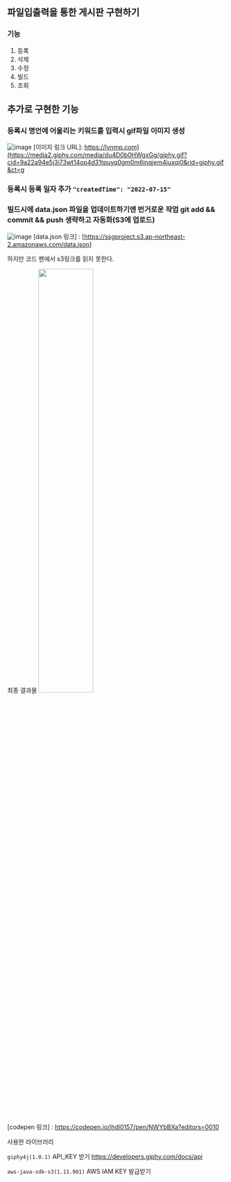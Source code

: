 ## 파일입출력을 통한 게시판 구현하기

 ### 기능
 1. 등록
 2. 삭제
 3. 수정
 4. 빌드
 5. 조회
 
 ## 추가로 구현한 기능
 
 ### 등록시 명언에 어울리는 키워드를 입력시 gif파일 이미지 생성
 ![image](https://user-images.githubusercontent.com/72914519/179162549-29b94d73-d263-4025-8a4a-aac0b1bf9caa.png)
  [이미지 링크 URL]: https://lynmp.com](https://media2.giphy.com/media/du4D0b0HWgxGg/giphy.gif?cid=9a22a94e5j3i73wt14op4d31tpuyq0gm0m6jnqjem4iuxqi0&rid=giphy.gif&ct=g
 
###  등록시 등록 일자 추가   ```"createdTime": "2022-07-15"```
 
###  빌드시에  data.json 파일을 업데이트하기엔 번거로운 작업 git add && commit && push 생략하고 자동화(S3에 업로드)
 ![image](https://user-images.githubusercontent.com/72914519/179163084-06888817-9549-4b98-8076-be4b43f72890.png)
[data.json 링크] : [https://ssgproject.s3.ap-northeast-2.amazonaws.com/data.json]

하지만 코드 팬에서 s3링크를 읽지 못한다.


최종 결과물
<img src="https://user-images.githubusercontent.com/72914519/179173650-d40addf4-61ab-4742-9b6c-dea16c3eb359.png" width="50%" height="50%" />

[codepen 링크] : https://codepen.io/jhdl0157/pen/NWYbBXa?editors=0010
<p>
사용한 라이브러리

```giphy4j(1.0.1)``` API_KEY 받기 https://developers.giphy.com/docs/api

```aws-java-sdk-s3(1.11.901)``` AWS IAM KEY 발급받기
